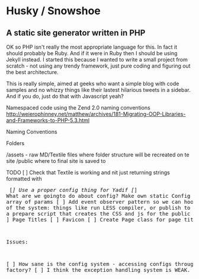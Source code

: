 # Husky / Snowshoe

## A static site generator written in PHP

OK so PHP isn't really the most appropriate language for this. In fact it should probably be Ruby. And if it were in Ruby
then I should be using Jekyll instead. I started this because I wanted to write a small project from scratch - not using
any trendy framework, just pure coding and figuring out the best architecture.

This is really simple, aimed at geeks who want a simple blog with code samples and no whizzy things like their lastest
hilarious tweets in a sidebar. And if you do, just do that with Javascript yeah?

Namespaced code using the Zend 2.0 naming conventions
http://weierophinney.net/matthew/archives/181-Migrating-OOP-Libraries-and-Frameworks-to-PHP-5.3.html

Naming Conventions

Folders

/assets - raw MD/Textile files where folder structure will be recreated on te site
/public where to final site is saved to

TODO
[ ] Check that Textile is working and nit just returning strings formatted with <pre>
[*] Use a proper config thing for Yadif
[*] What are we goingto do about config? Make own static Config class with array of params
[ ] Add event observer pattern so we can hook into parts of the system: things like run LESS compiler, or publish to S3
[ ] Need a prepare script that creates the CSS and js for the public directory?
[ ] Page Titles
[ ] Favicon
[ ] Create Page class for page titles,


Issues:

[ ] How sane is the config system - accessing configs through a factory?
[ ] I think the exception handling system is WEAK.